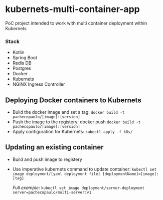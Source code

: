 # kubernets-multi-container-app

PoC project intended to work with multi container deployment within Kubernets

### Stack
   * Kotlin
   * Spring Boot
   * Redis DB
   * Postgres
   * Docker
   * Kubernets
   * NGINX Ingress Controller

## Deploying Docker containers to Kubernets 

* Build the docker image and set a tag: `docker build -t pachecopaulo/[image]:[version]`
* Push the image to the registery: docker push `docker build -t pachecopaulo/[image]:[version]`
* Apply configuration for Kubernets: `kubectl apply -f k8s/`

## Updating an existing container 
* Build and push image to registery
* Use imperative kubernets command to update container: `kubectl set image deployment/[yaml deployment file] [deploymentName]=[image]:[tag]` 

  *Full example*: `kubectl set image deployment/server-deployment server=pachecopaulo/multi-server:v1`
